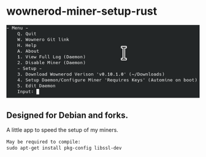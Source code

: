 # wownerod-miner-setup-rust
![alt text](https://raw.githubusercontent.com/NoahMcGe/wownerod-miner-setup-rust/main/image.png)

<h2>Designed for Debian and forks.</h2>
A little app to speed the setup of my miners.
	
	May be required to compile:
	sudo apt-get install pkg-config libssl-dev
	
